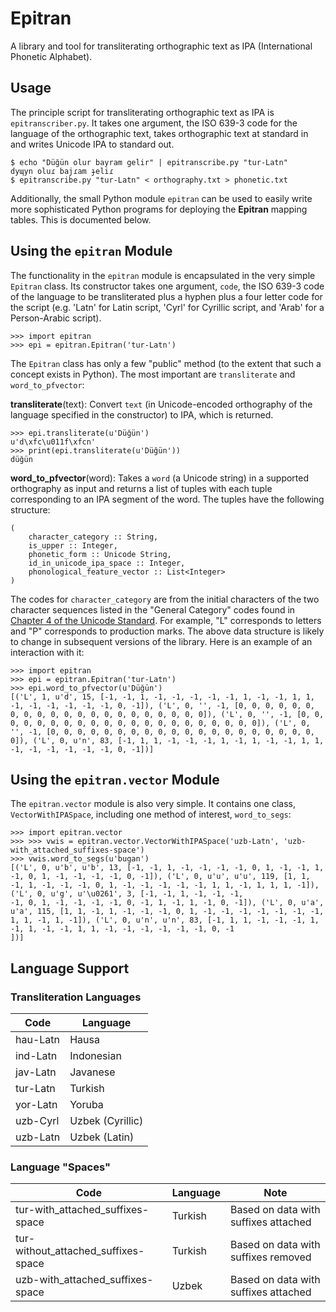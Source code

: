 # Epitran

A library and tool for transliterating orthographic text as IPA (International Phonetic Alphabet).

## Usage

The principle script for transliterating orthographic text as IPA is `epitranscriber.py`. It takes one argument, the ISO 639-3 code for the language of the orthographic text, takes orthographic text at standard in and writes Unicode IPA to standard out.

```
$ echo "Düğün olur bayram gelir" | epitranscribe.py "tur-Latn"
dyɰyn oluɾ bajɾam ɟeliɾ
$ epitranscribe.py "tur-Latn" < orthography.txt > phonetic.txt
```

Additionally, the small Python module ```epitran``` can be used to easily write more sophisticated Python programs for deploying the **Epitran** mapping tables. This is documented below.

## Using the `epitran` Module

The functionality in the `epitran` module is encapsulated in the very simple `Epitran` class. Its constructor takes one argument, `code`, the ISO 639-3 code of the language to be transliterated plus a hyphen plus a four letter code for the script (e.g. 'Latn' for Latin script, 'Cyrl' for Cyrillic script, and 'Arab' for a Person-Arabic script).

```
>>> import epitran
>>> epi = epitran.Epitran('tur-Latn')
```

The `Epitran` class has only a few "public" method (to the extent that such a concept exists in Python). The most important are ``transliterate`` and ``word_to_pfvector``:

**transliterate**(text):
Convert `text` (in Unicode-encoded orthography of the language specified in the constructor) to IPA, which is returned.

```
>>> epi.transliterate(u'Düğün')
u'd\xfc\u011f\xfcn'
>>> print(epi.transliterate(u'Düğün'))
düğün
```

**word_to_pfvector**(word):
Takes a `word` (a Unicode string) in a supported orthography as input and returns a list of tuples with each tuple corresponding to an IPA segment of the word. The tuples have the following structure:
```
(
    character_category :: String,
    is_upper :: Integer,
    phonetic_form :: Unicode String,
    id_in_unicode_ipa_space :: Integer,
    phonological_feature_vector :: List<Integer>
)
```
The codes for `character_category` are from the initial characters of the two character sequences listed in the "General Category" codes found in [Chapter 4 of the Unicode Standard](http://www.unicode.org/versions/Unicode8.0.0/ch04.pdf#G134153). For example, "L" corresponds to letters and "P" corresponds to production marks. The above data structure is likely to change in subsequent versions of the library. Here is an example of an interaction with it:

```
>>> import epitran
>>> epi = epitran.Epitran('tur-Latn')
>>> epi.word_to_pfvector(u'Düğün')
[('L', 1, u'd', 15, [-1, -1, 1, -1, -1, -1, -1, -1, 1, -1, -1, 1, 1, -1, -1, -1, -1, -1, -1, 0, -1]), ('L', 0, '', -1, [0, 0, 0, 0, 0, 0, 0, 0, 0, 0, 0, 0, 0, 0, 0, 0, 0, 0, 0, 0, 0]), ('L', 0, '', -1, [0, 0, 0, 0, 0, 0, 0, 0, 0, 0, 0, 0, 0, 0, 0, 0, 0, 0, 0, 0, 0]), ('L', 0, '', -1, [0, 0, 0, 0, 0, 0, 0, 0, 0, 0, 0, 0, 0, 0, 0, 0, 0, 0, 0, 0, 0]), ('L', 0, u'n', 83, [-1, 1, 1, -1, -1, -1, 1, -1, 1, -1, -1, 1, 1, -1, -1, -1, -1, -1, -1, 0, -1])]
```

## Using the ```epitran.vector``` Module

The ```epitran.vector``` module is also very simple. It contains one class, ```VectorWithIPASpace```, including one method of interest, ```word_to_segs```:

```
>>> import epitran.vector
>>> >>> vwis = epitran.vector.VectorWithIPASpace('uzb-Latn', 'uzb-with_attached_suffixes-space')
>>> vwis.word_to_segs(u'bugan')
[('L', 0, u'b', u'b', 13, [-1, -1, 1, -1, -1, -1, -1, 0, 1, -1, -1, 1, -1, 0, 1, -1, -1, -1, -1, 0, -1]), ('L', 0, u'u', u'u', 119, [1, 1, -1, 1, -1, -1, -1, 0, 1, -1, -1, -1, -1, -1, 1, 1, -1, 1, 1, 1, -1]), ('L', 0, u'g', u'\u0261', 3, [-1, -1, 1, -1, -1, -1,
-1, 0, 1, -1, -1, -1, -1, 0, -1, 1, -1, 1, -1, 0, -1]), ('L', 0, u'a', u'a', 115, [1, 1, -1, 1, -1, -1, -1, 0, 1, -1, -1, -1, -1, -1, -1, -1, 1, 1, -1, 1, -1]), ('L', 0, u'n', u'n', 83, [-1, 1, 1, -1, -1, -1, 1, -1, 1, -1, -1, 1, 1, -1, -1, -1, -1, -1, -1, 0, -1
])]
```

## Language Support

### Transliteration Languages

| Code     | Language         |
|----------|------------------|
| hau-Latn | Hausa            |
| ind-Latn | Indonesian       |
| jav-Latn | Javanese         |
| tur-Latn | Turkish          |
| yor-Latn | Yoruba           |
| uzb-Cyrl | Uzbek (Cyrillic) |
| uzb-Latn | Uzbek (Latin)    |

### Language "Spaces"

| Code                                | Language | Note                                 |
|-------------------------------------|----------|--------------------------------------|
| tur-with_attached_suffixes-space    | Turkish  | Based on data with suffixes attached |
| tur-without_attached_suffixes-space | Turkish  | Based on data with suffixes removed  |
| uzb-with_attached_suffixes-space    | Uzbek    | Based on data with suffixes attached |

